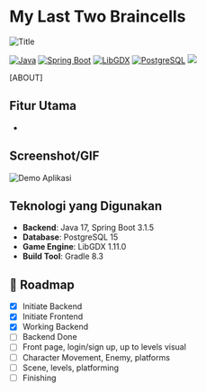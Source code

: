 # My Last Two Braincells
![Title](https://hackmd.io/_uploads/HJS3074Xex.png)

[![Java](https://img.shields.io/badge/Java-17+-blue?logo=java)](https://java.com)
[![Spring Boot](https://img.shields.io/badge/Spring%20Boot-3.1.5-green?logo=spring)](https://spring.io/projects/spring-boot)
[![LibGDX](https://img.shields.io/badge/LibGDX-1.11.0-red)](https://libgdx.com)
[![PostgreSQL](https://img.shields.io/badge/PostgreSQL-15-blue?logo=postgresql)](https://postgresql.org)
<img src="https://img.shields.io/badge/Neon-0A0A23?style=for-the-badge&logo=neon&logoColor=00F7FF" />

[ABOUT]

## Fitur Utama

- 

## Screenshot/GIF 

![Demo Aplikasi](screenshot/demo.gif)

## Teknologi yang Digunakan

- **Backend**: Java 17, Spring Boot 3.1.5
- **Database**: PostgreSQL 15
- **Game Engine**: LibGDX 1.11.0
- **Build Tool**: Gradle 8.3

## 🚧 Roadmap

- [x] Initiate Backend
- [x] Initiate Frontend
- [x] Working Backend
- [ ] Backend Done
- [ ] Front page, login/sign up, up to levels visual
- [ ] Character Movement, Enemy, platforms
- [ ] Scene, levels, platforming
- [ ] Finishing
